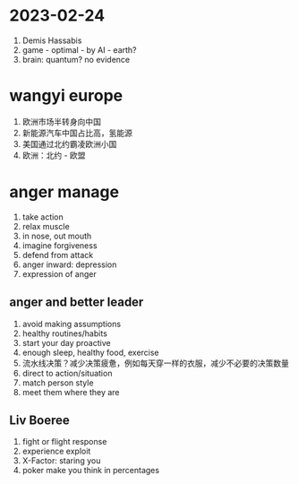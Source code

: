 # 2023-02-24
1. Demis Hassabis
2. game - optimal - by AI - earth?
3. brain: quantum? no evidence


# wangyi europe
1. 欧洲市场半转身向中国
2. 新能源汽车中国占比高，氢能源
3. 美国通过北约霸凌欧洲小国
4. 欧洲：北约 - 欧盟

# anger manage
1. take action
2. relax muscle
3. in nose, out mouth
4. imagine forgiveness
5. defend from attack
6. anger inward: depression
7. expression of anger

## anger and better leader
1. avoid making assumptions
2. healthy routines/habits
3. start your day proactive
4. enough sleep, healthy food, exercise
5. 流水线决策？减少决策疲惫，例如每天穿一样的衣服，减少不必要的决策数量
6. direct to action/situation
7. match person style
8. meet them where they are


## Liv Boeree
1. fight or flight response
2. experience exploit 
3. X-Factor: staring you
4. poker make you think in percentages


